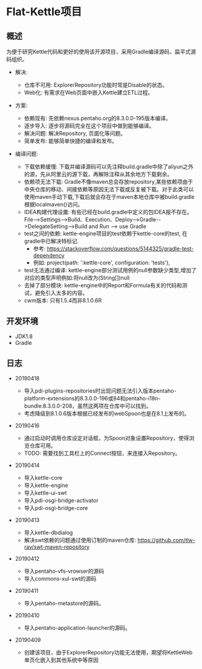 # Flat-Kettle项目

## 概述
为便于研究Kettle代码和更好的使用该开源项目，采用Gradle编译源码，扁平式源码组织。

- 解决: 
    - 仓库不可用: ExplorerRepository功能时常是Disable的状态。
    - Web化: 有需求在Web页面中嵌入Kettle建立ETL过程。

- 方案: 
    - 依赖现有: 先依赖nexus.pentaho.org的8.3.0.0-195版本编译。
    - 逐步导入: 逐步将源码完全在这个项目中做到能够编译。
    - 解决问题: 解决Repository, 页面化等问题。
    - 简单发布: 能够简单快捷的编译和发布。
    
- 编译问题:
    - 下载依赖缓慢: 下载并编译源码可以先注释build.gradle中除了aliyun之外的源，先从阿里云的源下载，再解除注释从其余地方下载剩余。
    - 依赖项无法下载: Gradle不像maven总会存放repository,某些依赖项由于中央仓库的移动、间接依赖等原因无法下载或反复被下载。对于此类可以使用maven手动下载,下载后就会存在于maven本地仓库中被build.gradle根据localmaven()访问。
    - IDEA构建代理设置: 有些已经在build.gradle中定义的包IDEA报不存在。File-->Settings-->Build、Execution、Deploy-->Gradle-->DelegateSetting-->Build and Run --> use Gradle
    - test之间的依赖: kettle-engine项目的test依赖于kettle-core的test, 在gradle中已解决特标记.
        - 参考: https://stackoverflow.com/questions/5144325/gradle-test-dependency
        - 例如: project(path: ':kettle-core', configuration: 'tests'),
    - test无法通过编译: kettle-engine部分测试用例的null参数缺少类型,增加了对应的类型声明例如:将null改为(String[])null
    - 去掉了部分模块: kettle-engine中的Report和Formula有关的代码和测试，避免引入太多的内容。
    - cwm版本: 只有1.5.4而非8.1.0.6R
## 开发环境

- JDK1.8
- Gradle

## 日志

- 20190418

    - 导入pdi-plugins-repositories时出现问题无法引入版本pentaho-platform-extensions的8.3.0.0-196或84和pentaho-i18n-bundle:8.3.0.0-208，虽然这两项在仓库中可以找到。
    - 考虑降级到8.1.0.6版本根据已经发布的webSpoon也是在8.1上发布的。



- 20190416

    - 通过启动时调用仓库设定对话框，为Spoon对象设置Repository，使得浏览仓库可用。
    - TODO: 需要找到工具栏上的Connect按钮，来连接入Repository。

- 20190414
    - 导入kettle-core
    - 导入kettle-engine
    - 导入kettle-ui-swt
    - 导入pdi-osgi-bridge-activator
    - 导入pdi-osgi-bridge-core

- 20190413
    - 导入kettle-dbdialog
    - 解决swt依赖的问题通过使用订制的maven仓库: https://github.com/tlw-ray/swt-maven-repository

- 20190412
    - 导入pentaho-vfs-vrowser的源码
    - 导入commons-xul-swt的源码

- 20190411
    - 导入pentaho-metastore的源码。

- 20190410
    - 导入pentaho-application-launcher的源码。

- 20190409
    - 创建该项目，由于ExplorerRepository功能无法使用，期望将KettleWeb单页化嵌入到其他系统中等原因

